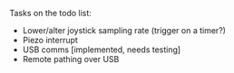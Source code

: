 Tasks on the todo list:

* Lower/alter joystick sampling rate (trigger on a timer?)
* Piezo interrupt
* USB comms [implemented, needs testing]
* Remote pathing over USB


